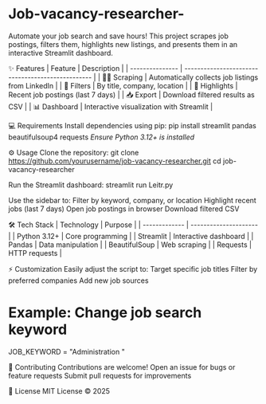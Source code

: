 # Job-vacancy-researcher-
Automate your job search and save hours! This project scrapes job postings, filters them, highlights new listings, and presents them in an interactive Streamlit dashboard.

✨ Features
| Feature         | Description                                       |
| --------------- | ------------------------------------------------- |
| 🕵️‍♂️ Scraping | Automatically collects job listings from LinkedIn |
| 🔎 Filters      | By title, company, location                       |
| 🌟 Highlights   | Recent job postings (last 7 days)                 |
| 📥 Export       | Download filtered results as CSV                  |
| 📊 Dashboard    | Interactive visualization with Streamlit          |

💻 Requirements
Install dependencies using pip: 
pip install streamlit pandas beautifulsoup4 requests
*Ensure Python 3.12+ is installed*

⚙️ Usage
Clone the repository:
git clone https://github.com/yourusername/job-vacancy-researcher.git
cd job-vacancy-researcher

Run the Streamlit dashboard:
streamlit run Leitr.py

Use the sidebar to:
Filter by keyword, company, or location
Highlight recent jobs (last 7 days)
Open job postings in browser
Download filtered CSV

🛠 Tech Stack
| Technology    | Purpose               |
| ------------- | --------------------- |
| Python 3.12+  | Core programming      |
| Streamlit     | Interactive dashboard |
| Pandas        | Data manipulation     |
| BeautifulSoup | Web scraping          |
| Requests      | HTTP requests         |

⚡ Customization
Easily adjust the script to:
Target specific job titles
Filter by preferred companies
Add new job sources
# Example: Change job search keyword
JOB_KEYWORD = "Administration "

🤝 Contributing
Contributions are welcome!
Open an issue for bugs or feature requests
Submit pull requests for improvements

📄 License
MIT License © 2025

